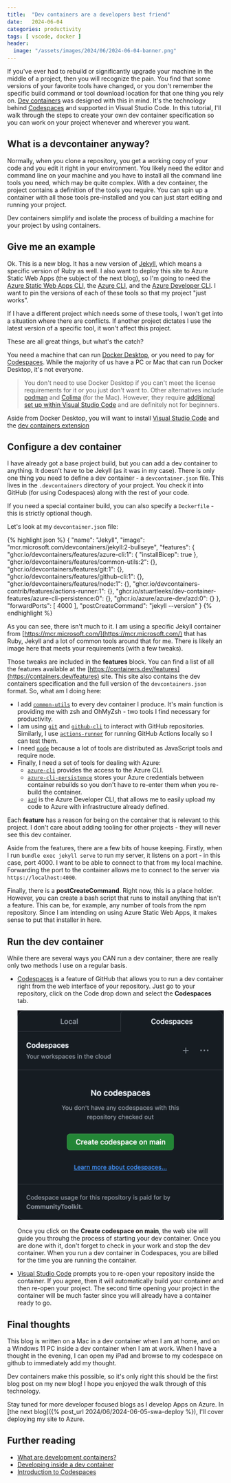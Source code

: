 ```yaml
---
title:  "Dev containers are a developers best friend"
date:   2024-06-04
categories: productivity
tags: [ vscode, docker ]
header:
  image: "/assets/images/2024/06/2024-06-04-banner.png"
---
```


If you've ever had to rebuild or significantly upgrade your machine in the middle of a project, then you will recognize the pain.  You find that some versions of your favorite tools have changed, or you don't remember the specific build command or tool download location for that one thing you rely on.  [Dev containers](https://containers.dev) was designed with this in mind.  It's the technology behind [Codespaces](https://github.com/features/codespaces) and supported in Visual Studio Code.  In this tutorial, I'll walk through the steps to create your own dev container specification so you can work on your project whenever and wherever you want.

<!-- more -->

## What is a devcontainer anyway?

Normally, when you clone a repository, you get a working copy of your code and you edit it right in your environment.  You likely need the editor and command line on your machine and you have to install all the command line tools you need, which may be quite complex.  With a dev container, the project contains a definition of the tools you require.  You can spin up a container with all those tools pre-installed and you can just start editing and running your project.

Dev containers simplify and isolate the process of building a machine for your project by using containers.

## Give me an example

Ok.  This is a new blog.  It has a new version of [Jekyll](https://jekyllrb.com/docs), which means a specific version of Ruby as well.  I also want to deploy this site to Azure Static Web Apps (the subject of the next blog), so I'm going to need the [Azure Static Web Apps CLI](https://azure.github.io/static-web-apps-cli), the [Azure CLI](https://learn.microsoft.com/cli/azure/install-azure-cli), and the [Azure Developer CLI](https://learn.microsoft.com/azure/developer/azure-developer-cli/overview).  I want to pin the versions of each of these tools so that my project "just works".

If I have a different project which needs some of these tools, I won't get into a situation where there are conflicts.  If another project dictates I use the latest version of a specific tool, it won't affect this project.

These are all great things, but what's the catch?

You need a machine that can run [Docker Desktop](https://www.docker.com/products/docker-desktop/), or you need to pay for [Codespaces](https://github.com/features/codespaces).  While the majority of us have a PC or Mac that can run Docker Desktop, it's not everyone.

> You don't need to use Docker Desktop if you can't meet the license requirements for it or you just don't want to.  Other alternatives include [podman](https://podman.io/) and [Colima](https://github.com/abiosoft/colima) (for the Mac).  However, they require [additional set up within Visual Studio Code](https://code.visualstudio.com/remote/advancedcontainers/docker-options) and are definitely not for beginners.

Aside from Docker Desktop, you will want to install [Visual Studio Code](https://code.visualstudio.com) and the [dev containers extension](https://marketplace.visualstudio.com/items?itemName=ms-vscode-remote.remote-containers)

## Configure a dev container

I have already got a base project build, but you can add a dev container to anything.  It doesn't have to be Jekyll (as it was in my case).  There is only one thing you need to define a dev container - a `devcontainer.json` file.  This lives in the `.devcontainers` directory of your project.  You check it into GitHub (for using Codespaces) along with the rest of your code.

If you need a special container build, you can also specify a `Dockerfile` - this is strictly optional though.

Let's look at my `devcontainer.json` file:

{% highlight json %}
{
    "name": "Jekyll",
    "image": "mcr.microsoft.com/devcontainers/jekyll:2-bullseye",
    "features": {
        "ghcr.io/devcontainers/features/azure-cli:1": {
            "installBicep": true
        },
        "ghcr.io/devcontainers/features/common-utils:2": {},
        "ghcr.io/devcontainers/features/git:1": {},
        "ghcr.io/devcontainers/features/github-cli:1": {},
        "ghcr.io/devcontainers/features/node:1": {},
        "ghcr.io/devcontainers-contrib/features/actions-runner:1": {},
        "ghcr.io/stuartleeks/dev-container-features/azure-cli-persistence:0": {},
        "ghcr.io/azure/azure-dev/azd:0": {}
    },
    "forwardPorts": [ 4000 ],
    "postCreateCommand": "jekyll --version"
}
{% endhighlight %}

As you can see, there isn't much to it.  I am using a specific Jekyll container from [https://mcr.microsoft.com/](https://mcr.microsoft.com/) that has Ruby, Jekyll and a lot of common tools around that for me.  There is likely an image here that meets your requirements (with a few tweaks).

Those tweaks are included in the **features** block.  You can find a list of all the features available at the [https://containers.dev/features](https://containers.dev/features) site.  This site also contains the dev containers specification and the full version of the `devcontainers.json` format.  So, what am I doing here:

* I add [`common-utils`](https://github.com/devcontainers/features/tree/main/src/common-utils) to every dev container I produce.  It's main function is providing me with zsh and OhMyZsh - two tools I find necessary for productivity.
* I am using [`git`](https://github.com/devcontainers/features/tree/main/src/git) and [`github-cli`](https://github.com/devcontainers/features/tree/main/src/github-cli) to interact with GitHub repositories.  Similarly, I use [`actions-runner`](https://github.com/devcontainers-contrib/features/tree/main/src/actions-runner) for running GitHub Actions locally so I can test them.
* I need [`node`](https://github.com/devcontainers/features/tree/main/src/node) because a lot of tools are distributed as JavaScript tools and require node.
* Finally, I need a set of tools for dealing with Azure:
  * [`azure-cli`](https://github.com/devcontainers/features/tree/main/src/azure-cli) provides the access to the Azure CLI.
  * [`azure-cli-persistence`](https://github.com/stuartleeks/dev-container-features) stores your Azure credentials between container rebuilds so you don't have to re-enter them when you re-build the container.
  * [`azd`](https://github.com/azure/azure-dev/tree/main/ext/devcontainer/src/azd) is the Azure Developer CLI, that allows me to easily upload my code to Azure with infrastructure already defined.

Each **feature** has a reason for being on the container that is relevant to this project.  I don't care about adding tooling for other projects - they will never see this dev container.

Aside from the features, there are a few bits of house keeping.  Firstly, when I run `bundle exec jekyll serve` to run my server, it listens on a port - in this case, port 4000.  I want to be able to connect to that from my local machine.  Forwarding the port to the container allows me to connect to the server via `https://localhost:4000`.  

Finally, there is a **postCreateCommand**.  Right now, this is a place holder.  However, you can create a bash script that runs to install anything that isn't a feature.  This can be, for example, any number of tools from the npm repository.  Since I am intending on using Azure Static Web Apps, it makes sense to put that installer in here.

## Run the dev container

While there are several ways you CAN run a dev container, there are really only two methods I use on a regular basis.

* [Codespaces](https://github.com/features/codespaces) is a feature of GitHub that allows you to run a dev container right from the web interface of your repository.  Just go to your repository, click on the Code drop down and select the **Codespaces** tab.

  ![Screen shot of the Codespaces initializer](/assets/images/2024/06/2024-06-04-codespaces.png)

  Once you click on the **Create codespace on main**, the web site will guide you throuhg the process of starting your dev container.  Once you are done with it, don't forget to check in your work and stop the dev container.  When you run a dev container in Codespaces, you are billed for the time you are running the container.

* [Visual Studio Code](https://code.visualstudio.com/docs/devcontainers/tutorial) prompts you to re-open your repository inside the container.  If you agree, then it will automatically build your container and then re-open your project.  The second time opening your project in the container will be much faster since you will already have a container ready to go.

## Final thoughts

This blog is written on a Mac in a dev container when I am at home, and on a Windows 11 PC inside a dev container when I am at work.  When I have a thought in the evening, I can open my iPad and browse to my codespace on github to immediately add my thought.  

Dev containers make this possible, so it's only right this should be the first blog post on my new blog!  I hope you enjoyed the walk through of this technology.

Stay tuned for more developer focused blogs as I develop Apps on Azure.  In [the next blog]({% post_url 2024/06/2024-06-05-swa-deploy %}), I'll cover deploying my site to Azure.

## Further reading

* [What are development containers?](https://containers.dev/)
* [Developing inside a dev container](https://code.visualstudio.com/docs/devcontainers/containers)
* [Introduction to Codespaces](https://github.com/features/codespaces)
